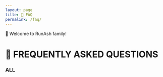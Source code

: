 ```yaml
--- 
layout: page 
title: 📖 FAQ 
permalink: /faq/ 
--- 
```

👏 Welcome to RunAsh family!
# 📰 FREQUENTLY ASKED QUESTIONS 
### ALL 
